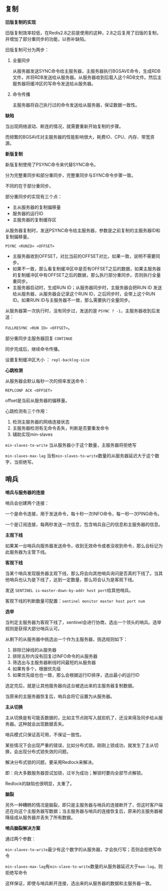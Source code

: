 ## 复制

**旧版复制的实现**

旧版复制效率较低，在Redis2.8之前是使用的这种，2.8之后复用了旧版的复制，并增加了部分重同步的功能，以弥补缺陷。

旧版复制可分为两步：

1. 全量同步

   从服务器发送SYNC命令给主服务器，主服务器执行BGSAVE命令，生成RDB文件，并将RDB发送给从服务器。从服务器收到后载入这个RDB文件。然后主服务器将缓冲区的写命令发送给从服务器。

2. 命令传播

   主服务器将自己执行过的命令发送给从服务器，保证数据一致性。

   


**缺陷**

当出现网络波动、断连的情况，就需要重新开始复制的步骤。

而频繁的BGSAVE对主服务器的性能影响很大，耗费IO、CPU、内存、带宽资源。



**新版复制**

新版复制使用了PSYNC命令来代替SYNC命令。

分为完整重同步和部分重同步，完整重同步与SYNC命令步骤一致。

不同的在于部分重同步。



部分重同步的实现有三个点：

- 主从服务器的复制偏移量
- 服务器的运行ID
- 主服务器的复制缓存区

从服务器复制时，发送PSYNC命令给主服务器，参数是之前复制的主服务器ID和复制偏移量。

`PSYNC <RUNID> <OFFSET>`

- 主服务器收到OFFSET，对比当前的OFFSET对比，如果一致，说明不需要同步。
- 如果不一致，那么看复制缓冲区中是否有OFFSET之后的数据，如果主服务器的复制缓冲区中有OFFSET之后的数据，那么执行部分重同步。否则执行全量重同步。
- 主服务器启动时，生成RUN ID；从服务器同步时，主服务器会把RUN ID 发送给从服务器，从服务器会记录这个RUN ID，之后同步时，会带上这个RUN ID。如果RUN ID与主服务器不一致，那么需要执行全量同步。



从服务器第一次执行时，没有同步过，发送的是 `PSYNC ? -1`，主服务器收到后发送：

`FULLRESYNC <RUN ID> <OFFSET>`。

部分重同步主服务器回复 `CONTINUE`



同步完成后，继续命令传播。



设置复制缓冲区大小 ： `repl-backlog-size`



**心跳检测**

从服务器会默认每秒一次的频率发送命令：

`REPLCONF ACK <OFFSET>`

offset是当前从服务器的偏移量。

心跳检测有三个作用：

1. 检测主服务器的网络连接状态
2. 主服务器检测有无命令丢失，判断是否要重发命令
3. 辅助实现min-slaves



`min-slaves-to-write` 当从服务器小于这个数量，主服务器将拒绝写

`min-slaves-max-lag` 当有`min-slaves-to-write`数量的从服务器延迟大于这个数字，当拒绝写。



## 哨兵

**哨兵与服务器的连接**

哨兵会创建两个连接：

一个是命令连接，用于发送命令，每十秒一次INFO命令，每一秒一次PING命令。

一个是订阅连接，每两秒发送一次信息，包含哨兵自己的信息和主服务器的信息。



**主观下线**

如果某一台哨兵向服务器发送命令，收到无效命令或者没收到命令，那么会标记为此服务器为主管下线。



**客观下线**

当某个哨兵发现服务器主观下线，那么将会向其他哨兵询问是否真的下线了。当其他哨兵也认为是下线了，达到一定数量，那么将会认为是客观下线。



发送 `SENTINEL is-master-down-by-addr host port`给其他哨兵。

客观下线的判断数量可配置：`sentinel monitor master host port num`



**选举**

当判定主服务器为客观下线了，sentinel会进行协商，选出一个领头的哨兵。选举规则是获得大部分哨兵认可。

从剩下的从服务器中挑选出一个作为主服务器，挑选规则如下：

1. 排除已掉线的从服务器
2. 排除五秒内没有回复过INFO命令的从服务器
3. 筛选出与主服务器断线时间最短的从服务器
4. 如果有多个，根据优先级
5. 如果优先级也也一致，那么会根据运行ID排序，选出最小的运行ID

选定完后，就是让其他服务器向这台被选出来的主服务器复制数据。



当原来的主服务器恢复后，哨兵会将它设置为从服务器。



**主从切换**

主从切换是有可能丢数据的，比如主节点刚写入就宕机了，还没来得及同步给从服务器。这种就会出现数据丢失。

哨兵模式只保证高可用，不保证一致性。

某些情况下会出现严重的错误，比如分布式锁。刚刚上锁成功，就发生了主从切换，会出现分布式锁失效的问题。

解决分布式锁的问题，要采用Redlock来解决。

即：向大多数服务器尝试加锁，过半为成功；解锁时要向全部节点解锁。

Redlock的缺陷也很明显，太重了。



**脑裂**

另外一种糟糕的情况是脑裂，即只是主服务器与哨兵的连接断开了，但这时客户端还在向这个主服务器写数据；当主服务器与哨兵的连接恢复后，原来的主服务器被降级成从服务器并丢失了所有数据。



**哨兵脑裂解决方案**

通过两个参数：

`min-slaves-to-write`最少有这个数字的从服务器，才会执行写；否则会拒绝写命令

`min-slaves-max-lag`有`min-slave-to-write`数量的从服务器延迟大于`max-lag`，则拒绝写命令

这样保证，即使与哨兵断开连接，选出来的从服务器的数据和主服务器一致。





